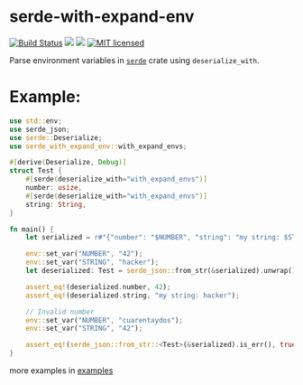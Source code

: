 # serde-with-expand-env
[![Build Status](https://travis-ci.org/Roger/serde-with-expand-env.svg?branch=master)](https://travis-ci.org/Roger/serde-with-expand-env) [![](http://meritbadge.herokuapp.com/serde-with-expand-env)](https://crates.io/crates/serde-with-expand-env) [![](https://docs.rs/serde-with-expand-env/badge.svg)](https://docs.rs/serde-with-expand-env) [![MIT licensed](https://img.shields.io/badge/license-MIT-blue.svg)](./LICENSE)

Parse environment variables in [`serde`](https://github.com/serde-rs/serde) crate using `deserialize_with`.

# Example:

```rust
use std::env;
use serde_json;
use serde::Deserialize;
use serde_with_expand_env::with_expand_envs;

#[derive(Deserialize, Debug)]
struct Test {
    #[serde(deserialize_with="with_expand_envs")]
    number: usize,
    #[serde(deserialize_with="with_expand_envs")]
    string: String,
}

fn main() {
    let serialized = r#"{"number": "$NUMBER", "string": "my string: $STRING"}"#;

    env::set_var("NUMBER", "42");
    env::set_var("STRING", "hacker");
    let deserialized: Test = serde_json::from_str(&serialized).unwrap();

    assert_eq!(deserialized.number, 42);
    assert_eq!(deserialized.string, "my string: hacker");

    // Invalid number
    env::set_var("NUMBER", "cuarentaydos");
    env::set_var("STRING", "42");

    assert_eq!(serde_json::from_str::<Test>(&serialized).is_err(), true);
}
```

more examples in [examples](examples/)

